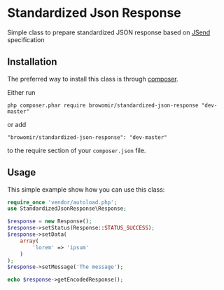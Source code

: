 Standardized Json Response
=========
Simple class to prepare standardized JSON response based on [JSend](http://labs.omniti.com/labs/jsend) specification

Installation
------------

The preferred way to install this class is through [composer](http://getcomposer.org/download/).

Either run

```
php composer.phar require browomir/standardized-json-response "dev-master"
```

or add

```
"browomir/standardized-json-response": "dev-master"
```

to the require section of your `composer.json` file.


Usage
-----

This simple example show how you can use this class:

```php
require_once 'vendor/autoload.php';
use StandardizedJsonResponse\Response;

$response = new Response();
$response->setStatus(Response::STATUS_SUCCESS);
$response->setData(
    array(
        'lorem' => 'ipsum'
    )
);
$response->setMessage('The message');

echo $response->getEncodedResponse();
```